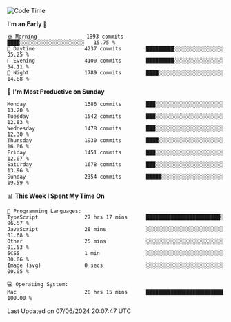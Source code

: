 <!--START_SECTION:waka-->
![Code Time](http://img.shields.io/badge/Code%20Time-4%2C056%20hrs%2025%20mins-blue)

**I'm an Early 🐤** 

```text
🌞 Morning                1893 commits        ████░░░░░░░░░░░░░░░░░░░░░   15.75 % 
🌆 Daytime                4237 commits        █████████░░░░░░░░░░░░░░░░   35.25 % 
🌃 Evening                4100 commits        █████████░░░░░░░░░░░░░░░░   34.11 % 
🌙 Night                  1789 commits        ████░░░░░░░░░░░░░░░░░░░░░   14.88 % 
```
📅 **I'm Most Productive on Sunday** 

```text
Monday                   1586 commits        ███░░░░░░░░░░░░░░░░░░░░░░   13.20 % 
Tuesday                  1542 commits        ███░░░░░░░░░░░░░░░░░░░░░░   12.83 % 
Wednesday                1478 commits        ███░░░░░░░░░░░░░░░░░░░░░░   12.30 % 
Thursday                 1930 commits        ████░░░░░░░░░░░░░░░░░░░░░   16.06 % 
Friday                   1451 commits        ███░░░░░░░░░░░░░░░░░░░░░░   12.07 % 
Saturday                 1678 commits        ███░░░░░░░░░░░░░░░░░░░░░░   13.96 % 
Sunday                   2354 commits        █████░░░░░░░░░░░░░░░░░░░░   19.59 % 
```


📊 **This Week I Spent My Time On** 

```text
💬 Programming Languages: 
TypeScript               27 hrs 17 mins      ████████████████████████░   96.57 % 
JavaScript               28 mins             ░░░░░░░░░░░░░░░░░░░░░░░░░   01.68 % 
Other                    25 mins             ░░░░░░░░░░░░░░░░░░░░░░░░░   01.53 % 
SCSS                     1 min               ░░░░░░░░░░░░░░░░░░░░░░░░░   00.06 % 
Image (svg)              0 secs              ░░░░░░░░░░░░░░░░░░░░░░░░░   00.05 % 

💻 Operating System: 
Mac                      28 hrs 15 mins      █████████████████████████   100.00 % 
```


 Last Updated on 07/06/2024 20:07:47 UTC
<!--END_SECTION:waka-->
